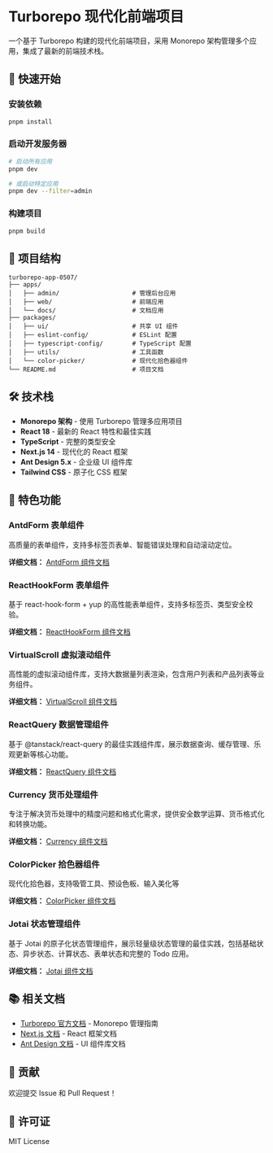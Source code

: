 # Turborepo 现代化前端项目

一个基于 Turborepo 构建的现代化前端项目，采用 Monorepo 架构管理多个应用，集成了最新的前端技术栈。

## 🚀 快速开始

### 安装依赖

```bash
pnpm install
```

### 启动开发服务器

```bash
# 启动所有应用
pnpm dev

# 或启动特定应用
pnpm dev --filter=admin
```

### 构建项目

```bash
pnpm build
```

## 📁 项目结构

```
turborepo-app-0507/
├── apps/
│   ├── admin/                    # 管理后台应用
│   ├── web/                      # 前端应用
│   └── docs/                     # 文档应用
├── packages/
│   ├── ui/                       # 共享 UI 组件
│   ├── eslint-config/            # ESLint 配置
│   ├── typescript-config/        # TypeScript 配置
│   ├── utils/                    # 工具函数
│   └── color-picker/             # 现代化拾色器组件
└── README.md                     # 项目文档
```

## 🛠️ 技术栈

- **Monorepo 架构** - 使用 Turborepo 管理多应用项目
- **React 18** - 最新的 React 特性和最佳实践
- **TypeScript** - 完整的类型安全
- **Next.js 14** - 现代化的 React 框架
- **Ant Design 5.x** - 企业级 UI 组件库
- **Tailwind CSS** - 原子化 CSS 框架

## 🎯 特色功能

### AntdForm 表单组件

高质量的表单组件，支持多标签页表单、智能错误处理和自动滚动定位。

**详细文档：** [AntdForm 组件文档](./apps/admin/app/components/AntdForm/README.md)

### ReactHookForm 表单组件

基于 react-hook-form + yup 的高性能表单组件，支持多标签页、类型安全校验。

**详细文档：** [ReactHookForm 组件文档](./apps/admin/app/components/ReactHookForm/README.md)

### VirtualScroll 虚拟滚动组件

高性能的虚拟滚动组件库，支持大数据量列表渲染，包含用户列表和产品列表等业务组件。

**详细文档：** [VirtualScroll 组件文档](./apps/admin/app/components/VirtualScroll/README.md)

### ReactQuery 数据管理组件

基于 @tanstack/react-query 的最佳实践组件库，展示数据查询、缓存管理、乐观更新等核心功能。

**详细文档：** [ReactQuery 组件文档](./apps/admin/app/components/ReactQuery/README.md)

### Currency 货币处理组件

专注于解决货币处理中的精度问题和格式化需求，提供安全数学运算、货币格式化和转换功能。

**详细文档：** [Currency 组件文档](./apps/admin/app/components/Currency/README.md)

### ColorPicker 拾色器组件

现代化拾色器，支持吸管工具、预设色板、输入美化等

**详细文档：** [ColorPicker 组件文档](./packages/color-picker/README.md)

### Jotai 状态管理组件

基于 Jotai 的原子化状态管理组件，展示轻量级状态管理的最佳实践，包括基础状态、异步状态、计算状态、表单状态和完整的 Todo 应用。

**详细文档：** [Jotai 组件文档](./apps/admin/app/components/JotaiDemo/README.md)

## 📚 相关文档

- [Turborepo 官方文档](https://turborepo.com/docs) - Monorepo 管理指南
- [Next.js 文档](https://nextjs.org/docs) - React 框架文档
- [Ant Design 文档](https://ant.design/docs/react/introduce-cn) - UI 组件库文档

## 🤝 贡献

欢迎提交 Issue 和 Pull Request！

## 📝 许可证

MIT License
